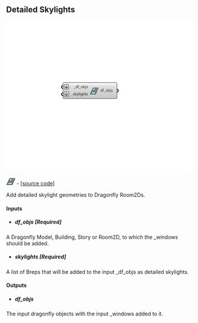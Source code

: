 ## Detailed Skylights

![](../../images/components/Detailed_Skylights.png)

![](../../images/icons/Detailed_Skylights.png) - [[source code]](https://github.com/ladybug-tools/dragonfly-grasshopper/blob/master/dragonfly_grasshopper/src//DF%20Detailed%20Skylights.py)


Add detailed skylight geometries to Dragonfly Room2Ds. 



#### Inputs
* ##### df_objs [Required]
A Dragonfly Model, Building, Story or Room2D, to which the _windows should be added. 
* ##### skylights [Required]
A list of Breps that will be added to the input _df_objs as detailed skylights. 

#### Outputs
* ##### df_objs
The input dragonfly objects with the input _windows added to it. 